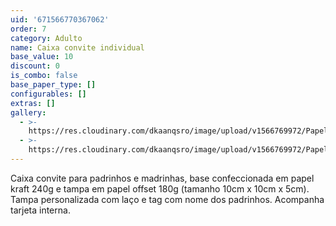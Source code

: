 ```yaml
---
uid: '671566770367062'
order: 7
category: Adulto
name: Caixa convite individual
base_value: 10
discount: 0
is_combo: false
base_paper_type: []
configurables: []
extras: []
gallery:
  - >-
    https://res.cloudinary.com/dkaanqsro/image/upload/v1566769972/Papelaria%20adulto/Caixa_convite_padrinhos_e_madrinhas_-_individual_1_nq3kwd.jpg
  - >-
    https://res.cloudinary.com/dkaanqsro/image/upload/v1566769972/Papelaria%20adulto/Caixa_convite_padrinhos_e_madrinhas_-_individual_2_qhz2ik.jpg
---
```

Caixa convite para padrinhos e madrinhas, base confeccionada em papel kraft 240g e tampa em papel offset 180g (tamanho 10cm x 10cm x 5cm). Tampa personalizada com laço e tag com nome dos padrinhos. Acompanha tarjeta interna.
